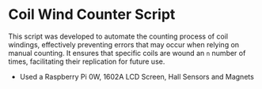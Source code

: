 # Coil Wind Counter Script
This script was developed to automate the counting process of coil windings, effectively preventing errors that may occur when relying on manual counting. It ensures that specific coils are wound an `n` number of times, facilitating their replication for future use.
- Used a Raspberry Pi 0W, 1602A LCD Screen, Hall Sensors and Magnets
